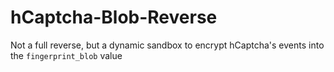 # hCaptcha-Blob-Reverse
Not a full reverse, but a dynamic sandbox to encrypt hCaptcha's events into the `fingerprint_blob` value
